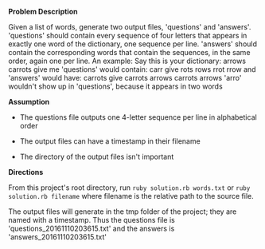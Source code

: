
**Problem Description**

Given a list of words, generate two output files, 'questions' and 'answers'. 'questions' should contain every sequence of four letters that appears in exactly one word of the dictionary, one sequence per line. 'answers' should contain the corresponding words that contain the sequences, in the same order, again one per line.
An example:
Say this is your dictionary: arrows carrots give me
'questions' would contain: carr give rots rows rrot rrow
and 'answers' would have: carrots give carrots arrows carrots arrows
'arro' wouldn't show up in 'questions', because it appears in two words

**Assumption**

 - The questions file outputs one 4-letter sequence per line in alphabetical order

 - The output files can have a timestamp in their filename

 - The directory of the output files isn't important

**Directions**

From this project's root directory, run
`
ruby solution.rb words.txt
`
or
`
ruby solution.rb filename
`
where filename is the relative path to the source file.


The output files will generate in the tmp folder of the project; they are named with a timestamp.  Thus the questions file is 'questions\_20161110203615.txt' and the answers is 'answers\_20161110203615.txt'